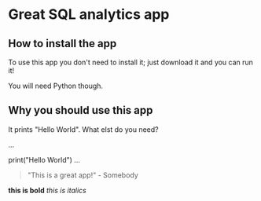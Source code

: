 # Great SQL analytics app

## How to install the app

To use this app you don't need to install it; just download it and you can run it!

You will need Python though.

## Why you should use this app

It prints "Hello World". What elst do you need?

...

print("Hello World")
...

> "This is a great app!" - Somebody

**this is bold**
_this is italics_
